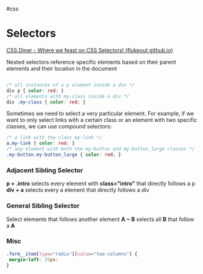 #css
# Selectors
[CSS Diner - Where we feast on CSS Selectors! (flukeout.github.io)](https://flukeout.github.io/)


Nested selectors reference specific elements based on their parent elements and their location in the document
```css

/* all instances of a p element inside a div */ 
div p { color: red; } 
/* all elements with my-class inside a div */ 
div .my-class { color: red; }

```

Sometimes we need to select a very particular element. For example, if we want to only select links with a certain class or an element with two specific classes, we can use compound selectors:
```css
/* a link with the class my-link */ 
a.my-link { color: red; } 
/* any element with both the my-button and my-button_large classes */ 
.my-button.my-button_large { color: red; }
```


### Adjacent Sibling Selector
**p + .intro** selects every element with **class="intro"** that directly follows a p
**div + a** selects every a element that directly follows a div


### General Sibling Selector
 Select elements that follows another element
 **A ~ B** selects all **B** that follow a **A**
 
 ### Misc
 
 ```css
 .form__item[type="radio"][value="two-columns"] {
  margin-left: 25px;
}
 ```
